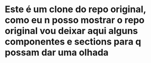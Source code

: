 <h1>Este é um clone do repo original, como eu n posso mostrar o repo original vou deixar aqui alguns componentes e sections para q possam dar uma olhada</h1>